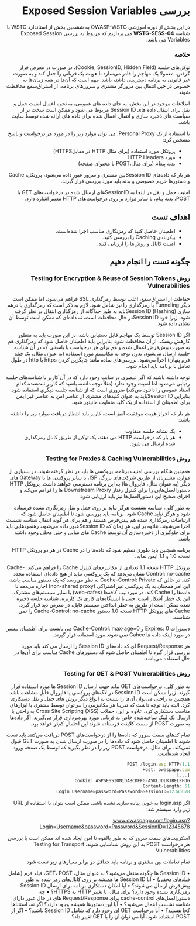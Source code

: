 <div dir="rtl">

# بررسی Exposed Session Variables

در این بخش از دوره آموزشی OWASP-WSTG به ششمین بخش از استاندارد WSTG با شناسه **WSTG-SESS-04** می پردازیم که مربوط به بررسی Exposed Session Variables می باشد.

### خلاصه

توکن‌های جلسه (Cookie, SessionID, Hidden Field)، در صورت در معرض قرار گرفتن، معمولا یک مهاجم را قادر می‌سازد تا هویت یک قربانی را جعل کند و به صورت غیر قانونی به برنامه دسترسی داشته باشد. مهم است که آن‌ها در همه زمان‌ها به خصوص در حین انتقال بین مرورگر مشتری و سرورهای برنامه، از استراق‌سمع محافظت شوند.

اطلاعات موجود در این بخش، به جای داده های عمومی، به نحوه اعمال امنیت حمل و نقل برای انتقال داده های Session ID مربوط می شود و ممکن است سخت تر از سیاست های ذخیره سازی و انتقال اعمال شده برای داده های ارائه شده توسط سایت باشد.

با استفاده از یک Personal Proxy، می توان موارد زیر را در مورد هر درخواست و پاسخ مشخص کرد:

* پروتکل مورد استفاده (‏برای مثال HTTP در مقابلHTTPS)
* مورد HTTP Headers
* بدنه پیغام (برای مثال،POST یا محتوای صفحه)

هر بار که داده‌های Session IDبین مشتری و سرور عبور داده می‌شود، پروتکل، Cache و دستورها حریم خصوصی و بدنه باید مورد بررسی قرار گیرند.

امنیت حمل و نقل در اینجا به SessionIDهای ارسال شده در درخواست‌های GET یا POST، بدنه پیام، یا سایر موارد بر روی درخواست‌های HTTP معتبر اشاره دارد.

## اهداف تست

* اطمینان حاصل کنید که رمزنگاری مناسب اجرا شده‌است.
* پیکربندی Caching را بررسی کنید.
* امنیت کانال و روش‌ها را ارزیابی کنید.
  
## چگونه تست را انجام دهیم

### روش Testing for Encryption & Reuse of Session Tokens Vulnerabilities

حفاظت از استراق‌سمع، اغلب توسط رمزگذاری SSL فراهم می‌شود، اما ممکن است دیگر Tunneling یا رمزگذاری را نیز شامل شود. لازم به ذکر است که رمزگذاری یا درهم سازی (Hashing) Session IDباید به طور جداگانه از رمزگذاری انتقال در نظر گرفته شود، زیرا خود Session IDدر حال محافظت است، نه داده‌ای که ممکن است توسط آن نشان داده شود.

اگر Session ID توسط یک مهاجم قابل دستیابی باشد، در این صورت باید به منظور کارهش ریسک، از آن محافظت شود. بنابراین باید اطمینان حاصل شود که رمزگذاری هم به صورت پیش‌فرض اعمال شده و هم برای هر درخواست یا پاسخی که در آن شناسه جلسه ارسال می‌شود، بدون توجه به مکانیسم مورد استفاده (به عنوان مثال، یک فیلد فرم پنهان) اجرا می‌شود. بررسی‌های ساده مانند جایگزین کردن https با http در طول تعامل با برنامه باید انجام شود.

توجه داشته باشید که اگر عنصری در سایت وجود دارد که در آن کاربر با شناسه‌های جلسه ردیابی می‌شود اما امنیت وجود ندارد (مثلاً توجه داشته باشید که کاربر ثبت‌شده کدام اسناد عمومی را دانلود می‌کند) ضروری است که از شناسه جلسه دیگری استفاده شود. بنابراین Session IDباید به عنوان کلیدهای مشتری از عناصر امن به عناصر غیر ایمن برای اطمینان از استفاده از یک کلید متفاوت مانیتور شود.

هر بار که احراز هویت موفقیت آمیز است، کاربر باید انتظار دریافت موارد زیر را داشته باشد:

* یک نشانه جلسه متفاوت
* هر بار که درخواست HTTP می دهند، یک توکن از طریق کانال رمزگذاری شده ارسال می شود.
  
### روش Testing for Proxies & Caching Vulnerabilities

همچنین هنگام بررسی امنیت برنامه، پروکسی ها باید در نظر گرفته شوند. در بسیاری از موارد، مشتریان از طریق شرکت‌های بزرگ، ISP، یا سایر پروکسی ها یا Gateway های دیگر (‏به عنوان مثال، فایروال ها)‏ به این برنامه دسترسی خواهند داشت. پروتکل HTTP دستورالعمل‌هایی را برای کنترل رفتار Downstream Proxiy ها را فراهم می‌کند و اجرای صحیح این دستورالعمل‌ها نیز باید ارزیابی شود.

به طور کلی، شناسه نشست هرگز نباید بر روی حمل و نقل رمزنگاری نشده فرستاده شود و هرگز نباید Cache شود. برنامه باید بررسی شود تا اطمینان حاصل شود که ارتباطات رمزگذاری شده هم پیش‌فرض هستند و هم برای هر گونه انتقال شناسه نشست اجرا می‌شوند. علاوه بر این، هر زمان که Session IDعبور داده می‌شود، رهنمودهایی باید برای جلوگیری از ذخیره‌سازی آن توسط Cache های میانی و حتی محلی وجود داشته باشد.


برنامه همچنین باید طوری تنظیم شود که داده‌ها را در Cache در هر دو پروتکل HTTP نسخه 1.0 و 1.1 ایمن نماید.

پروتکل HTTP نسخه 1.1 تعدادی از مکانیزم‌های کنترل Cache را فراهم می‌کند. Cache-Control: no-cache نشان می‌دهد که یک پروکسی نباید از هیچ داده‌ای استفاده مجدد کند. در حالی که Cache-Control: Private به نظر می‌رسد که یک دستور مناسب باشد، این امر همچنان به یک پروکسی غیر اشتراکی (non-shared proxy) اجازه می‌دهد تا داده‌ها را Cache کند. در مورد وب کافه‌ها (web-cafes) یا سایر سیستم‌های مشترک، این یک خطر آشکار است. حتی با ایستگاه‌های کاری تک کاربره، شناسه جلسه ذخیره شده ممکن است از طریق به خطر انداختن سیستم فایل، در معرض دید قرار گیرد. Cache های پروتکل HTTP نسخه 1.0 دستور Cache-Control: no-cache را نمی شناسند.

دستورات Expires: 0 و Cache-Control: max-age=0 می بایست برای اطمینان بیشتر در مورد اینکه داده ها Cahce نمی شوند مورد استفاده قرار گیرند.

هر Request/Response ای که داده‌های Session ID را ارسال می کند باید مورد بررسی قرار گیرد تا اطمینان حاصل شود که دستورهای Cache مناسب برای آن‌ها در حال استفاده می‌باشد.

  ### روش Testing for GET & POST Vulnerabilities

به طور کلی، درخواست‌های GET نباید جهت ارسال Session ID ها مورد استفاده قرار گیرند، زیرا ممکن است Session ID در لاگ‌های پروکسی یا فایروال قابل مشاهده باشد. همچنین به راحتی می‌توان آن‌ها را نسبت به انواع دیگر روش های حمل و نقل دستکاری کرد. البته باید توجه داشت که تقریبا هر مکانیزمی را می‌توان توسط مشتری با ابزارهای مناسب دستکاری کرد. علاوه بر این، حملات Cross Site Scripting (XSS) به راحتی با ارسال یک لینک ساخته‌شده خاص به قربانی مورد بهره‌برداری قرار می‌گیرند. اگر داده‌ها به صورت POST از سمت کلاینت فرستاده شوند این احتمال کم‌تر خواهد بود.

تمام کدهای سمت سرور که داده‌ها را از درخواست‌های POST دریافت می‌کنند باید تست شوند تا اطمینان حاصل شود که داده‌ها را در صورت ارسال شدن به صورت GET قبول نمی‌کند. برای مثال، درخواست POST زیر را در نظر بگیرید که توسط یک صفحه ورود ایجاد شده‌است.

```js
POST /login.asp HTTP/1.1
Host: owaspapp.com
[...]
Cookie: ASPSESSIONIDABCDEFG-ASKLJDLKJRELKHJG
Content-Length: 51
Login Username&password=Password&SessionID=12345678

```
اگر login.asp به خوبی پیاده سازی نشده باشد، ممکن است بتوان با استفاده از URL زیر وارد سیستم شد:

www.owaspapp.com/login.asp?Login=Username&password=Password&SessionID=12345678

اسکریپت‌های سمت سرور که به طور بالقوه نا امن ایجاد شده اند ممکن است با بررسی هر درخواست POST به این روش شناسایی شوند.
Testing for Transport Vulnerabilities

تمام تعاملات بین مشتری و برنامه باید حداقل در برابر معیارهای زیر تست شود.

• Session ID ها چگونه منتقل می‌شود؟ به عنوان مثال، GET، POST، فیلد فرم (‏شامل فیلدهای مخفی)
• ‏آیا Session ID ها همیشه بر روی کانال‌های رمز شده به طور پیش‌فرض ارسال می‌شوند؟
• آیا امکان دستکاری برنامه برای ارسال Session ID رمزنگاری نشده وجود دارد؟ برای مثال، با تغییر HTTP به HTTPS؟
• چه دستورالعمل‌های cache-control برای Request/Response های در حال عبور دارای شناسه نشست اعمال می‌شود؟
• آیا این دستورها همیشه وجود دارند؟ اگر نه، استثناها کجا هستند؟
• آیا درخواست GET ای وجود دارد که شامل Session ID باشند؟
• اگر از POST استفاده شود، آیا می توان آن را با GET تغییر داد؟
